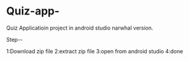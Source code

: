 # Quiz-app-
Quiz Applicatioin project in android studio narwhal version.

Step--

1:Download zip file
2:extract zip file
3:open from android studio
4:done
